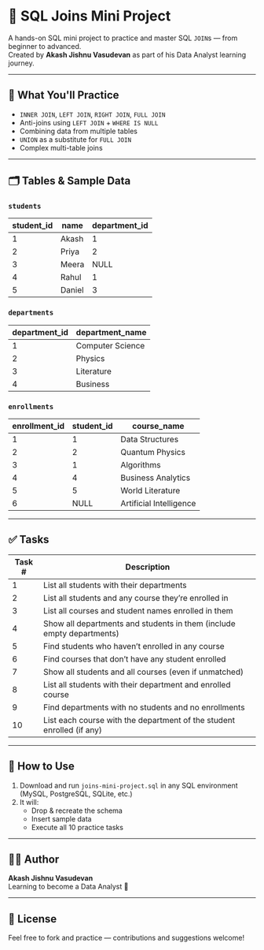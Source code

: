 
# 🔗 SQL Joins Mini Project

A hands-on SQL mini project to practice and master SQL `JOIN`s — from beginner to advanced.  
Created by **Akash Jishnu Vasudevan** as part of his Data Analyst learning journey.

---

## 🧠 What You'll Practice

- `INNER JOIN`, `LEFT JOIN`, `RIGHT JOIN`, `FULL JOIN`
- Anti-joins using `LEFT JOIN` + `WHERE IS NULL`
- Combining data from multiple tables
- `UNION` as a substitute for `FULL JOIN`
- Complex multi-table joins

---

## 🗂️ Tables & Sample Data

### `students`

| student_id | name     | department_id |
|------------|----------|---------------|
| 1          | Akash    | 1             |
| 2          | Priya    | 2             |
| 3          | Meera    | NULL          |
| 4          | Rahul    | 1             |
| 5          | Daniel   | 3             |

### `departments`

| department_id | department_name     |
|---------------|---------------------|
| 1             | Computer Science    |
| 2             | Physics             |
| 3             | Literature          |
| 4             | Business            |

### `enrollments`

| enrollment_id | student_id | course_name            |
|---------------|------------|------------------------|
| 1             | 1          | Data Structures        |
| 2             | 2          | Quantum Physics        |
| 3             | 1          | Algorithms             |
| 4             | 4          | Business Analytics     |
| 5             | 5          | World Literature       |
| 6             | NULL       | Artificial Intelligence|

---

## ✅ Tasks

| Task # | Description                                                                 |
|--------|-----------------------------------------------------------------------------|
| 1      | List all students with their departments                                    |
| 2      | List all students and any course they’re enrolled in                       |
| 3      | List all courses and student names enrolled in them                        |
| 4      | Show all departments and students in them (include empty departments)      |
| 5      | Find students who haven’t enrolled in any course                           |
| 6      | Find courses that don’t have any student enrolled                          |
| 7      | Show all students and all courses (even if unmatched)                      |
| 8      | List all students with their department and enrolled course                |
| 9      | Find departments with no students and no enrollments                       |
| 10     | List each course with the department of the student enrolled (if any)      |

---

## 🚀 How to Use

1. Download and run `joins-mini-project.sql` in any SQL environment (MySQL, PostgreSQL, SQLite, etc.)
2. It will:
   - Drop & recreate the schema
   - Insert sample data
   - Execute all 10 practice tasks

---

## 👨‍💻 Author

**Akash Jishnu Vasudevan**  
Learning to become a Data Analyst 💼

---

## 🌟 License

Feel free to fork and practice — contributions and suggestions welcome!
